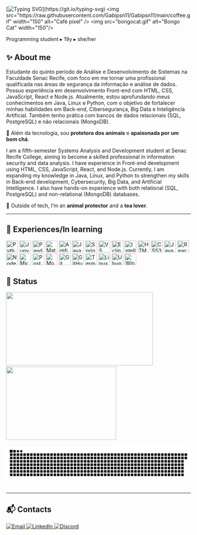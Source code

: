 [![Typing SVG](https://readme-typing-svg.demolab.com?font=Inter&weight=700&size=24&pause=1000&color=FFFFFF&lines=Hello+Friend,+I'm+Gabriela.)](https://git.io/typing-svg) <img src="https://raw.githubusercontent.com/Gabipsn11/Gabipsn11/main/coffee.gif" width="150" alt="Café pixel" />  <img src="bongocat.gif" alt="Bongo Cat" width="150"/>
 

Programming student ▸ 19y ▸ she/her

## ✨️ About me
Estudante do quinto período de Análise e Desenvolvimento de Sistemas na Faculdade Senac Recife, com foco em me tornar uma profissional qualificada nas áreas de segurança da informação e análise de dados. Possuo experiência em desenvolvimento Front-end com HTML, CSS, JavaScript, React e Node.js. Atualmente, estou aprofundando meus conhecimentos em Java, Linux e Python, com o objetivo de fortalecer minhas habilidades em Back-end, Cibersegurança, Big Data e Inteligência Artificial. Também tenho prática com bancos de dados relacionais (SQL, PostgreSQL) e não relacionais (MongoDB).

🌱 Além da tecnologia, sou **protetora dos animais** e **apaixonada por um bom chá**.

</p>

<p>
<p>
<p>
 
I am a fifth-semester Systems Analysis and Development student at Senac Recife College, aiming to become a skilled professional in information security and data analysis. I have experience in Front-end development using HTML, CSS, JavaScript, React, and Node.js. Currently, I am expanding my knowledge in Java, Linux, and Python to strengthen my skills in Back-end development, Cybersecurity, Big Data, and Artificial Intelligence. I also have hands-on experience with both relational (SQL, PostgreSQL) and non-relational (MongoDB) databases.

🌱 Outside of tech, I’m an **animal protector** and a **tea lover**.
</p>


---

## 🚀 Experiences/In learning 

<p align="left"> 
 <img title="Python" height="32" width="32" src="https://cdn.jsdelivr.net/gh/devicons/devicon/icons/python/python-original.svg"/> 
 <img title="Jupyter" height="32" width="32" src="https://cdn.jsdelivr.net/gh/devicons/devicon/icons/jupyter/jupyter-original.svg"/> 
 <img title="Pandas" height="32" width="32" src="https://cdn.jsdelivr.net/gh/devicons/devicon/icons/pandas/pandas-original.svg"/> 
 <img title="Matplotlib" height="32" width="32" src="https://cdn.jsdelivr.net/gh/devicons/devicon/icons/matplotlib/matplotlib-original.svg"/> 
 <img title="Artificial Intelligence" height="32" width="32" src="https://cdn.jsdelivr.net/gh/simple-icons/simple-icons/icons/openai.svg"/> 
 <img title="Java" height="32" width="32" src="https://cdn.jsdelivr.net/gh/devicons/devicon/icons/java/java-original.svg"/> 
 <img title="Spring Boot" height="32" width="32" src="https://cdn.jsdelivr.net/gh/devicons/devicon/icons/spring/spring-original.svg"/> 
 <img title="VS Code" height="32" width="32" src="https://cdn.jsdelivr.net/gh/devicons/devicon/icons/vscode/vscode-original.svg"/>
 <img title="Eclipse" height="32" width="32" src="https://cdn.jsdelivr.net/gh/devicons/devicon/icons/eclipse/eclipse-original.svg"/>
 <img title="IntelliJ IDEA" height="32" width="32" src="https://cdn.jsdelivr.net/gh/devicons/devicon/icons/intellij/intellij-original.svg"/>
 <img title="HTML5" height="32" width="32" src="https://cdn.jsdelivr.net/gh/devicons/devicon/icons/html5/html5-original.svg"/> 
 <img title="CSS3" height="32" width="32" src="https://cdn.jsdelivr.net/gh/devicons/devicon/icons/css3/css3-original.svg"/> 
 <img title="JavaScript" height="32" width="32" src="https://cdn.jsdelivr.net/gh/devicons/devicon/icons/javascript/javascript-original.svg"/> 
 <img title="React" height="32" width="32" src="https://cdn.jsdelivr.net/gh/devicons/devicon/icons/react/react-original.svg"/> 
 <img title="Node.js" height="32" width="32" src="https://cdn.jsdelivr.net/gh/devicons/devicon/icons/nodejs/nodejs-original.svg"/>
 <img title="MySQL" height="32" width="32" src="https://cdn.jsdelivr.net/gh/devicons/devicon/icons/mysql/mysql-original.svg"/> 
 <img title="PostgreSQL" height="32" width="32" src="https://cdn.jsdelivr.net/gh/devicons/devicon/icons/postgresql/postgresql-original.svg"/> 
 <img title="MongoDB" height="32" width="32" src="https://cdn.jsdelivr.net/gh/devicons/devicon/icons/mongodb/mongodb-original-wordmark.svg"/>
 <img title="Git" height="32" width="32" src="https://cdn.jsdelivr.net/gh/devicons/devicon/icons/git/git-original.svg"/> 
 <img title="GitHub" height="32" width="32" src="https://cdn.jsdelivr.net/gh/devicons/devicon/icons/github/github-original.svg"/> 
 <img title="Terminal" height="32" width="32" src="https://cdn.jsdelivr.net/gh/devicons/devicon/icons/bash/bash-original.svg"/>
 <img title="Linux" height="32" width="32" src="https://cdn.jsdelivr.net/gh/devicons/devicon/icons/linux/linux-original.svg"/> 
 <img title="Ubuntu" height="32" width="32" src="https://cdn.jsdelivr.net/gh/devicons/devicon/icons/ubuntu/ubuntu-plain.svg"/> 
 <img title="Windows" height="32" width="32" src="https://cdn.jsdelivr.net/gh/devicons/devicon/icons/windows8/windows8-original.svg"/>
</p>

<p> 
<p>
<p>
<p>
  
## 👾 Status

<p align="left">
 <img src="https://github-readme-stats.vercel.app/api?username=Gabipsn11&show_icons=true&theme=transparent&icon_color=c501e2&title_color=c501e2&text_color=CCCCCC" width="400" height="200">
 <img src="https://github-readme-stats.vercel.app/api/top-langs/?username=Gabipsn11&layout=compact&theme=transparent&title_color=c501e2&text_color=CCCCCC" width="300" height="200">
 
</p>

<img src="https://raw.githubusercontent.com/Gabipsn11/Gabipsn11/output/snake.svg" alt="Snake animation" />

---

## 📬 Contacts

<p align="left">
  <a href="mailto:gabrielapsn11@gmail.com" target="_blank">
    <img alt="Email" src="https://img.shields.io/badge/Email-c501e2?style=flat-square&logo=gmail&logoColor=white" />
  </a>
  <a href="https://linkedin.com/in/gabriela-pires-7787b6279" target="_blank">
    <img alt="LinkedIn" src="https://img.shields.io/badge/LinkedIn-c501e2?style=flat-square&logo=linkedin&logoColor=white" />
  </a>
  <a href="https://discord.com/users/_gabskiddo" target="_blank">
    <img alt="Discord" src="https://img.shields.io/badge/Discord-c501e2?style=flat-square&logo=discord&logoColor=white" />
  </a>
</p>

